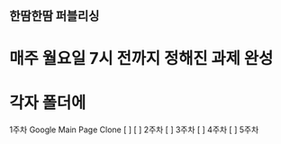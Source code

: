 ## 한땀한땀 퍼블리싱

# 매주 월요일 7시 전까지 정해진 과제 완성
# 각자 폴더에 



 1주차 Google Main Page Clone [ ]
[ ] 2주차 
[ ] 3주차
[ ] 4주차
[ ] 5주차
